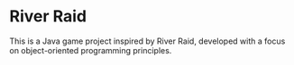 # River Raid

This is a Java game project inspired by River Raid, developed with a focus on object-oriented programming principles.
